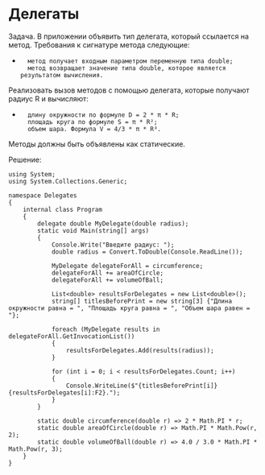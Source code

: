 # Делегаты

Задача.  В приложении объявить тип делегата, который ссылается на метод. Требования к сигнатуре метода следующие:

-       метод получает входным параметром переменную типа double;
        метод возвращает значение типа double, которое является результатом вычисления.

 

Реализовать вызов методов с помощью делегата, которые получают радиус R и вычисляют:

-       длину окружности по формуле D = 2 * π * R;
        площадь круга по формуле S = π * R²;
        объем шара. Формула V = 4/3 * π * R³.



Методы должны быть объявлены как статические.

Решение: 

```
using System;
using System.Collections.Generic;

namespace Delegates
{
    internal class Program
    {
        delegate double MyDelegate(double radius);
        static void Main(string[] args)
        {
            Console.Write("Введите радиус: ");
            double radius = Convert.ToDouble(Console.ReadLine());

            MyDelegate delegateForAll = circumference;
            delegateForAll += areaOfCircle;
            delegateForAll += volumeOfBall;
            
            List<double> resultsForDelegates = new List<double>();
            string[] titlesBeforePrint = new string[3] {"Длина окружности равна = ", "Площадь круга равна = ", "Объем шара равен = "};

            foreach (MyDelegate results in delegateForAll.GetInvocationList())
            {
                resultsForDelegates.Add(results(radius));
            }

            for (int i = 0; i < resultsForDelegates.Count; i++)
            {
                Console.WriteLine($"{titlesBeforePrint[i]}{resultsForDelegates[i]:F2}.");
            }
        }

        static double circumference(double r) => 2 * Math.PI * r;
        static double areaOf​​Circle(double r) => Math.PI * Math.Pow(r, 2);
        static double volumeOfBall(double r) => 4.0 / 3.0 * Math.PI * Math.Pow(r, 3);
    }
}
```
